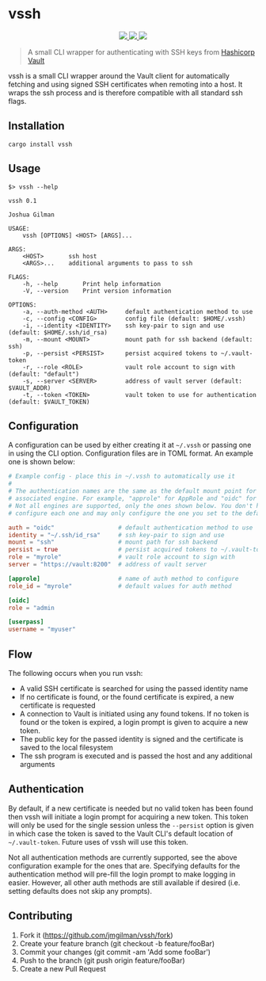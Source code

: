 # vssh

<p align="center">
    <a href="https://github.com/jmgilman/vssh/actions/workflows/validate.yml">
        <img src="https://github.com/jmgilman/vssh/actions/workflows/validate.yml/badge.svg"/>
    </a>
    <a href="https://crates.io/crates/vaultssh">
        <img src="https://img.shields.io/crates/v/vaultssh">
    </a>
    <a href="https://docs.rs/vaultssh">
        <img src="https://img.shields.io/docsrs/vaultssh" />
    </a>
</p>

> A small CLI wrapper for authenticating with SSH keys from [Hashicorp Vault][1]

vssh is a small CLI wrapper around the Vault client for automatically fetching 
and using signed SSH certificates when remoting into a host. It wraps the ssh 
process and is therefore compatible with all standard ssh flags.

## Installation

```
cargo install vssh
```

## Usage

```
$> vssh --help

vssh 0.1

Joshua Gilman

USAGE:
    vssh [OPTIONS] <HOST> [ARGS]...

ARGS:
    <HOST>       ssh host
    <ARGS>...    additional arguments to pass to ssh

FLAGS:
    -h, --help       Print help information
    -V, --version    Print version information

OPTIONS:
    -a, --auth-method <AUTH>     default authentication method to use
    -c, --config <CONFIG>        config file (default: $HOME/.vssh)
    -i, --identity <IDENTITY>    ssh key-pair to sign and use (default: $HOME/.ssh/id_rsa)
    -m, --mount <MOUNT>          mount path for ssh backend (default: ssh)
    -p, --persist <PERSIST>      persist acquired tokens to ~/.vault-token
    -r, --role <ROLE>            vault role account to sign with (default: "default")
    -s, --server <SERVER>        address of vault server (default: $VAULT_ADDR)
    -t, --token <TOKEN>          vault token to use for authentication (default: $VAULT_TOKEN)
```

## Configuration

A configuration can be used by either creating it at `~/.vssh` or passing one in
using the CLI option. Configuration files are in TOML format. An example one is
shown below:

```toml
# Example config - place this in ~/.vssh to automatically use it
#
# The authentication names are the same as the default mount point for the 
# associated engine. For example, "approle" for AppRole and "oidc" for OIDC. 
# Not all engines are supported, only the ones shown below. You don't have to
# configure each one and may only configure the one you set to the default. 

auth = "oidc"                  # default authentication method to use
identity = "~/.ssh/id_rsa"     # ssh key-pair to sign and use
mount = "ssh"                  # mount path for ssh backend
persist = true                 # persist acquired tokens to ~/.vault-token
role = "myrole"                # vault role account to sign with
server = "https://vault:8200"  # address of vault server

[approle]                      # name of auth method to configure
role_id = "myrole"             # default values for auth method

[oidc]
role = "admin

[userpass]
username = "myuser"
```

## Flow

The following occurs when you run vssh:

* A valid SSH certificate is searched for using the passed identity name
* If no certificate is found, or the found certificate is expired, a new 
  certificate is requested
* A connection to Vault is initiated using any found tokens. If no token is
  found or the token is expired, a login prompt is given to acquire a new token.
* The public key for the passed identity is signed and the certificate is saved
  to the local filesystem
* The ssh program is executed and is passed the host and any additional
  arguments

## Authentication

By default, if a new certificate is needed but no valid token has been found
then vssh will initiate a login prompt for acquiring a new token. This token
will only be used for the single session unless the `--persist` option is given
in which case the token is saved to the Vault CLI's default location of 
`~/.vault-token`. Future uses of vssh will use this token. 

Not all authentication methods are currently supported, see the above
configuration example for the ones that are. Specifying defaults for the
authentication method will pre-fill the login prompt to make logging in easier.
However, all other auth methods are still available if desired (i.e. setting
defaults does not skip any prompts). 

[1]: https://www.vaultproject.io/

## Contributing

1. Fork it (https://github.com/jmgilman/vssh/fork)
2. Create your feature branch (git checkout -b feature/fooBar)
3. Commit your changes (git commit -am 'Add some fooBar')
4. Push to the branch (git push origin feature/fooBar)
5. Create a new Pull Request